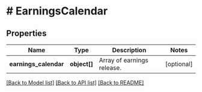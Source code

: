 # # EarningsCalendar

## Properties

Name | Type | Description | Notes
------------ | ------------- | ------------- | -------------
**earnings_calendar** | **object[]** | Array of earnings release. | [optional] 

[[Back to Model list]](../../README.md#documentation-for-models) [[Back to API list]](../../README.md#documentation-for-api-endpoints) [[Back to README]](../../README.md)


